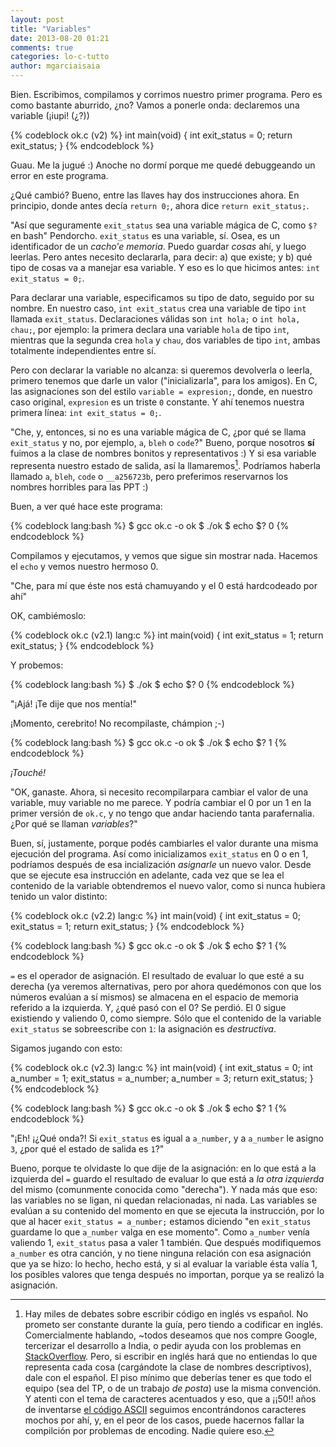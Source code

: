 ```yaml
---
layout: post
title: "Variables"
date: 2013-08-20 01:21
comments: true
categories: lo-c-tutto
author: mgarciaisaia
---
```


Bien. Escribimos, compilamos y corrimos nuestro primer programa. Pero es como bastante aburrido, ¿no? Vamos a ponerle onda: declaremos una variable (¡iupi! (¿?))

{% codeblock ok.c (v2) %}
int main(void) {
	int exit_status = 0;
	return exit_status;
}
{% endcodeblock %}

Guau. Me la jugué :) Anoche no dormí porque me quedé debuggeando un error en este programa.<!--more-->

¿Qué cambió? Bueno, entre las llaves hay dos instrucciones ahora. En principio, donde antes decía `return 0;`, ahora dice `return exit_status;`.

"Así que seguramente `exit_status` sea una variable mágica de C, como `$?` en bash" Pendorcho. `exit_status` es una variable, sí. Osea, es un identificador de un _cacho'e memoria_. Puedo guardar _cosas_ ahí, y luego leerlas. Pero antes necesito declararla, para decir: a) que existe; y b) qué tipo de cosas va a manejar esa variable. Y eso es lo que hicimos antes: `int exit_status = 0;`.

Para declarar una variable, especificamos su tipo de dato, seguido por su nombre. En nuestro caso, `int exit_status` crea una variable de tipo `int` llamada `exit_status`. Declaraciones válidas son `int hola;` o `int hola, chau;`, por ejemplo: la primera declara una variable `hola` de tipo `int`, mientras que la segunda crea `hola` y `chau`, dos variables de tipo `int`, ambas totalmente independientes entre sí.

Pero con declarar la variable no alcanza: si queremos devolverla o leerla, primero tenemos que darle un valor ("inicializarla", para los amigos). En C, las asignaciones son del estilo `variable = expresion;`, donde, en nuestro caso original, `expresion` es un triste `0` constante. Y ahí tenemos nuestra primera línea: `int exit_status = 0;`.

"Che, y, entonces, si no es una variable mágica de C, ¿por qué se llama `exit_status` y no, por ejemplo, `a`, `bleh` o `code`?" Bueno, porque nosotros **sí** fuimos a la clase de nombres bonitos y representativos :) Y si esa variable representa nuestro estado de salida, así la llamaremos[^1]. Podríamos haberla llamado `a`, `bleh`, `code` o `__a256723b`, pero preferimos reservarnos los nombres horribles para las PPT :)

Buen, a ver qué hace este programa:

{% codeblock lang:bash %}
$ gcc ok.c -o ok
$ ./ok
$ echo $?
0
{% endcodeblock %}

Compilamos y ejecutamos, y vemos que sigue sin mostrar nada. Hacemos el `echo` y vemos nuestro hermoso 0.

"Che, para mí que éste nos está chamuyando y el 0 está hardcodeado por ahí"

OK, cambiémoslo:

{% codeblock ok.c (v2.1) lang:c %}
int main(void) {
	int exit_status = 1;
	return exit_status;
}
{% endcodeblock %}

Y probemos:

{% codeblock lang:bash %}
$ ./ok
$ echo $?
0
{% endcodeblock %}

"¡Ajá! ¡Te dije que nos mentía!"

¡Momento, cerebrito! No recompilaste, chámpion ;-)

{% codeblock lang:bash %}
$ gcc ok.c -o ok
$ ./ok
$ echo $?
1
{% endcodeblock %}

_¡Touché!_

"OK, ganaste. Ahora, si necesito recompilarpara cambiar el valor de una variable, muy variable no me parece. Y podría cambiar el 0 por un 1 en la primer versión de `ok.c`, y no tengo que andar haciendo tanta parafernalia. ¿Por qué se llaman _variables_?"

Buen, sí, justamente, porque podés cambiarles el valor durante una misma ejecución del programa. Así como inicializamos `exit_status` en 0 o en 1, podríamos después de esa incialización _asignarle_ un nuevo valor. Desde que se ejecute esa instrucción en adelante, cada vez que se lea el contenido de la variable obtendremos el nuevo valor, como si nunca hubiera tenido un valor distinto:

{% codeblock ok.c (v2.2) lang:c %}
int main(void) {
	int exit_status = 0;
	exit_status = 1;
	return exit_status;
}
{% endcodeblock %}

{% codeblock lang:bash %}
$ gcc ok.c -o ok
$ ./ok
$ echo $?
1
{% endcodeblock %}

`=` es el operador de asignación. El resultado de evaluar lo que esté a su derecha (ya veremos alternativas, pero por ahora quedémonos con que los números evalúan a sí mismos) se almacena en el espacio de memoria referido a la izquierda.
Y, ¿qué pasó con el 0? Se perdió. El 0 sigue existiendo y valiendo 0, como siempre. Sólo que el contenido de la variable `exit_status` se sobreescribe con `1`: la asignación es _destructiva_.

Sigamos jugando con esto:

{% codeblock ok.c (v2.3) lang:c %}
int main(void) {
	int exit_status = 0;
	int a_number = 1;
	exit_status = a_number;
	a_number = 3;
	return exit_status;
}
{% endcodeblock %}

{% codeblock lang:bash %}
$ gcc ok.c -o ok
$ ./ok
$ echo $?
1
{% endcodeblock %}

"¡Eh! ¡¿Qué onda?! Si `exit_status` es igual a `a_number`, y a `a_number` le asigno `3`, ¿por qué el estado de salida es `1`?"

Bueno, porque te olvidaste lo que dije de la asignación: en lo que está a la izquierda del `=` guardo el resultado de evaluar lo que está a _la otra izquierda_ del mismo (comunmente conocida como "derecha"). Y nada más que eso: las variables no se ligan, ni quedan relacionadas, ni nada. Las variables se evalúan a su contenido del momento en que se ejecuta la instrucción, por lo que al hacer `exit_status = a_number;` estamos diciendo "en `exit_status` guardame lo que `a_number` valga en ese momento". Como `a_number` venía valiendo 1, `exit_status` pasa a valer 1 también. Que después modifiquemos `a_number` es otra canción, y no tiene ninguna relación con esa asignación que ya se hizo: lo hecho, hecho está, y si al evaluar la variable ésta valía 1, los posibles valores que tenga después no importan, porque ya se realizó la asignación.

[^1]: Hay miles de debates sobre escribir código en inglés vs español. No prometo ser constante durante la guía, pero tiendo a codificar en inglés. Comercialmente hablando, ~todos deseamos que nos compre Google, tercerizar el desarrollo a India, o pedir ayuda con los problemas en [StackOverflow](http://stackoverflow.com/). Pero, si escribir en inglés hará que no entiendas lo que representa cada cosa (cargándote la clase de nombres descriptivos), dale con el español. El piso mínimo que deberías tener es que todo el equipo (sea del TP, o de un trabajo _de posta_) use la misma convención. Y atenti con el tema de caracteres acentuados y eso, que a ¡¡50!! años de inventarse [el código ASCII](http://es.wikipedia.org/wiki/ASCII) seguimos encontrándonos caracteres mochos por ahí, y, en el peor de los casos, puede hacernos fallar la compilción por problemas de encoding. Nadie quiere eso.
